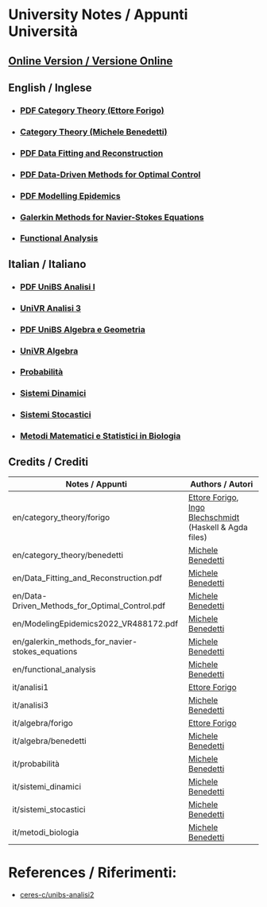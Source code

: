# University Notes / Appunti Università

## [Online Version / Versione Online](https://hexwell.github.io/university-notes)


## English / Inglese

- ### [PDF Category Theory (Ettore Forigo)](https://raw.githubusercontent.com/hexwell/university-notes/main/en/category_theory/forigo/ct.pdf)
- ### [Category Theory (Michele Benedetti)](https://github.com/hexwell/university-notes/tree/main/en/category_theory/benedetti)
- ### [PDF Data Fitting and Reconstruction](https://raw.githubusercontent.com/hexwell/university-notes/main/en/Data_Fitting_and_Reconstruction.pdf)
- ### [PDF Data-Driven Methods for Optimal Control](https://raw.githubusercontent.com/hexwell/university-notes/main/en/Data-Driven_Methods_for_Optimal_Control.pdf)
- ### [PDF Modelling Epidemics](https://raw.githubusercontent.com/hexwell/university-notes/main/en/ModelingEpidemics2022_VR488172.pdf)
- ### [Galerkin Methods for Navier-Stokes Equations](https://github.com/hexwell/university-notes/tree/main/en/galerkin_methods_for_navier-stokes_equations)
- ### [Functional Analysis](https://github.com/hexwell/university-notes/tree/main/en/functional_analysis)


## Italian / Italiano

- ### [PDF UniBS Analisi I](https://raw.githubusercontent.com/hexwell/university-notes/main/it/analisi1/analisi.pdf)
- ### [UniVR Analisi 3](https://github.com/hexwell/university-notes/tree/main/it/analisi3)
- ### [PDF UniBS Algebra e Geometria](https://raw.githubusercontent.com/hexwell/university-notes/main/it/algebra/forigo/algebra.pdf)
- ### [UniVR Algebra](https://github.com/hexwell/university-notes/tree/main/it/algebra/benedetti)
- ### [Probabilità](https://github.com/hexwell/university-notes/tree/main/it/probabilità)
- ### [Sistemi Dinamici](https://github.com/hexwell/university-notes/tree/main/it/sistemi_dinamici)
- ### [Sistemi Stocastici](https://github.com/hexwell/university-notes/tree/main/it/sistemi_stocastici)
- ### [Metodi Matematici e Statistici in Biologia](https://github.com/hexwell/university-notes/tree/main/it/metodi_biologia)


## Credits / Crediti

Notes / Appunti | Authors / Autori
-|-
en/category_theory/forigo | [Ettore Forigo](https://github.com/hexwell), [Ingo Blechschmidt](https://github.com/iblech) (Haskell & Agda files)
en/category_theory/benedetti | [Michele Benedetti](https://github.com/MicheleBenedetti3320)
en/Data_Fitting_and_Reconstruction.pdf | [Michele Benedetti](https://github.com/MicheleBenedetti3320)
en/Data-Driven_Methods_for_Optimal_Control.pdf | [Michele Benedetti](https://github.com/MicheleBenedetti3320)
en/ModelingEpidemics2022_VR488172.pdf | [Michele Benedetti](https://github.com/MicheleBenedetti3320)
en/galerkin_methods_for_navier-stokes_equations | [Michele Benedetti](https://github.com/MicheleBenedetti3320)
en/functional_analysis | [Michele Benedetti](https://github.com/MicheleBenedetti3320)
it/analisi1 | [Ettore Forigo](https://github.com/hexwell)
it/analisi3 | [Michele Benedetti](https://github.com/MicheleBenedetti3320)
it/algebra/forigo | [Ettore Forigo](https://github.com/hexwell)
it/algebra/benedetti | [Michele Benedetti](https://github.com/MicheleBenedetti3320)
it/probabilità | [Michele Benedetti](https://github.com/MicheleBenedetti3320)
it/sistemi_dinamici | [Michele Benedetti](https://github.com/MicheleBenedetti3320)
it/sistemi_stocastici | [Michele Benedetti](https://github.com/MicheleBenedetti3320)
it/metodi_biologia | [Michele Benedetti](https://github.com/MicheleBenedetti3320)


# References / Riferimenti:

- [ceres-c/unibs-analisi2](https://github.com/ceres-c/unibs-analisi2)
